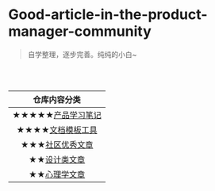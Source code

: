 # Good-article-in-the-product-manager-community

>自学整理，逐步完善。纯纯的小白~
<br/>
<br/>


| 仓库内容分类 |
| :------: |
| ★★★★★[产品学习笔记](https://github.com/wangyr45/Good-article-in-the-product-manager-community/blob/master/Study%20notes/Menu.md) |
|   ★★★★[文档模板工具](https://github.com/wangyr45/Good-article-in-the-product-manager-community/blob/master/Document/document.md) |
|     ★★★[社区优秀文章](https://github.com/wangyr45/Good-article-in-the-product-manager-community/blob/master/Product/Product.md) |
|       ★★[设计类文章](https://github.com/wangyr45/Good-article-in-the-product-manager-community/blob/master/Design.md) |
|       ★★[心理学文章](https://github.com/wangyr45/Good-article-in-the-product-manager-community/blob/master/psychology.md) |

